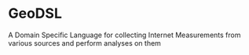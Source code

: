 # GeoDSL
A Domain Specific Language for collecting Internet Measurements from various sources and perform analyses on them
